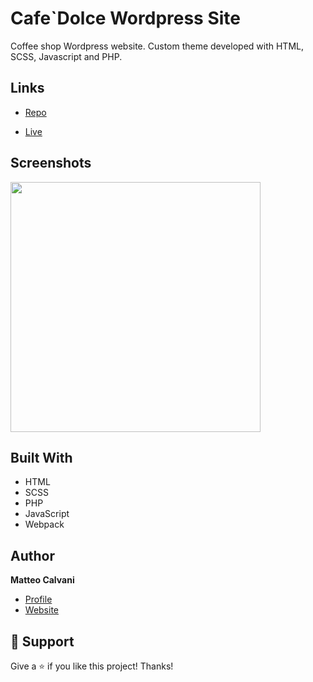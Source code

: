 # Cafe`Dolce Wordpress Site

<p>Coffee shop Wordpress website. 
Custom theme developed with HTML, SCSS, Javascript and PHP.</p>

## Links

- [Repo](https://github.com/1987mat/Cafe_Dolce 'Repo')

- [Live](https://www.cafedolce.org 'Live View')

## Screenshots

<img src="https://user-images.githubusercontent.com/64235918/198387013-94a4f329-638d-4d94-b7e9-bd366f8b0fcb.png" width="400"/>

## Built With

- HTML
- SCSS
- PHP
- JavaScript
- Webpack

## Author

**Matteo Calvani**

- [Profile](https://github.com/1987mat 'Matteo Calvani')
- [Website](https://1987mat.github.io/Portfolio_Site 'Welcome')

## 🤝 Support

Give a ⭐️ if you like this project! Thanks!
